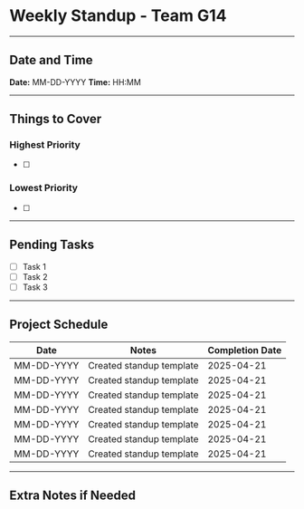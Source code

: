 # Weekly Standup - Team G14
---
## Date and Time
**Date:** MM-DD-YYYY
**Time:** HH:MM

---

## Things to Cover

### Highest Priority
- [ ]

### Lowest Priority
- [ ]

---


## Pending Tasks

- [ ] Task 1
- [ ] Task 2
- [ ] Task 3

---

## Project Schedule

| Date       | Notes                                | Completion Date |
|------------|--------------------------------------|------------------|
| MM-DD-YYYY | Created standup template             | 2025-04-21       |
| MM-DD-YYYY | Created standup template             | 2025-04-21       |
| MM-DD-YYYY | Created standup template             | 2025-04-21       |
| MM-DD-YYYY | Created standup template             | 2025-04-21       |
| MM-DD-YYYY | Created standup template             | 2025-04-21       |
| MM-DD-YYYY | Created standup template             | 2025-04-21       |
| MM-DD-YYYY | Created standup template             | 2025-04-21       |

---
## Extra Notes if Needed